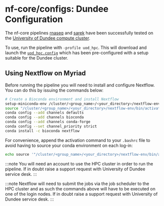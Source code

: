 # nf-core/configs: Dundee Configuration

The nf-core pipelines [rnaseq](https://nf-co.re/rnaseq) and [sarek](https://nf-co.re/sarek) have been successfully tested on the [University of Dundee compute cluster](https://uod-hpc.readthedocs.io/en/latest/).

To use, run the pipeline with `-profile uod_hpc`. This will download and launch the [`uod_hpc.config`](../conf/uod_hpc.config) which has been pre-configured with a setup suitable for the Dundee cluster.

## Using Nextflow on Myriad

Before running the pipeline you will need to install and configure Nextflow. You can do this by issuing the commands below:

```bash
# Create a Bioconda environment and install Nextflow
setup-miniconda-env /cluster/<group_name>/<your_directory>/nextflow-env
source "/cluster/<group_name>/<your_directory>/nextflow-env/bin/activate"
conda config --add channels defaults
conda config --add channels bioconda
conda config --add channels conda-forge
conda config --set channel_priority strict
conda install -c bioconda nextflow
```

For convenience, append the activation command to your `.bashrc` file to avoid having to source your conda environment on each log-in:

```bash
echo source '"/cluster/<group_name>/<your_directory>/nextflow-env/bin/activate"' >> ~/.bashrc
```

:::note
You will need an account to use the HPC cluster in order to run the pipeline. If in doubt raise a support request with University of Dundee service desk.
:::

:::note
Nextflow will need to submit the jobs via the job scheduler to the HPC cluster and as such the commands above will have to be executed on one of the login nodes. If in doubt raise a support request with University of Dundee service desk.
:::
